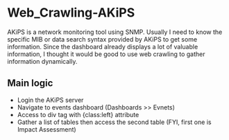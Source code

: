 # Web_Crawling-AKiPS
AKiPS is a network monitoring tool using SNMP. Usually I need to know the specific MIB or data search syntax provided by AKiPS to get some information. Since the dashboard already displays a lot of valuable information, I thought it would be good to use web crawling to gather information dynamically.

## Main logic
  - Login the AKiPS server 
  - Navigate to events dashboard (Dashboards >> Evnets)  
  - Access to div tag with {class:left} attribute  
  - Gather a list of tables then access the second table (FYI, first one is Impact Assessment)  
